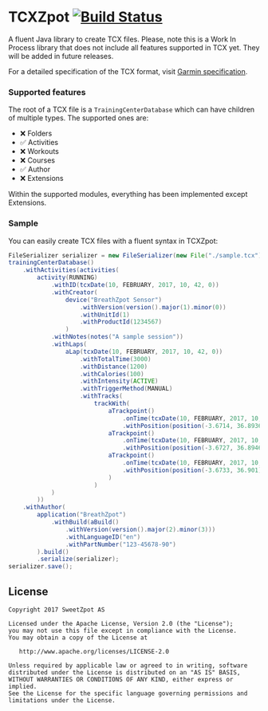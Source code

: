 # TCXZpot [![Build Status](https://travis-ci.org/SweetzpotAS/TCXZpot-Java.svg?branch=master)](https://travis-ci.org/SweetzpotAS/TCXZpot-Java)

A fluent Java library to create TCX files. Please, note this is a Work In Process library that does not include all features supported in TCX yet. They will be added in future releases.

For a detailed specification of the TCX format, visit [Garmin specification](http://www8.garmin.com/xmlschemas/TrainingCenterDatabasev2.xsd).

### Supported features

The root of a TCX file is a `TrainingCenterDatabase` which can have children of multiple types. The supported ones are:

- ❌ Folders
- ✅ Activities
- ❌ Workouts
- ❌ Courses
- ✅ Author
- ❌ Extensions

Within the supported modules, everything has been implemented except Extensions.

### Sample

You can easily create TCX files with a fluent syntax in TCXZpot:

``` java
FileSerializer serializer = new FileSerializer(new File("./sample.tcx"));
trainingCenterDatabase()
    .withActivities(activities(
        activity(RUNNING)
            .withID(tcxDate(10, FEBRUARY, 2017, 10, 42, 0))
            .withCreator(
                device("BreathZpot Sensor")
                    .withVersion(version().major(1).minor(0))
                    .withUnitId(1)
                    .withProductId(1234567)
                )
            .withNotes(notes("A sample session"))
            .withLaps(
                aLap(tcxDate(10, FEBRUARY, 2017, 10, 42, 0))
                    .withTotalTime(3000)
                    .withDistance(1200)
                    .withCalories(100)
                    .withIntensity(ACTIVE)
                    .withTriggerMethod(MANUAL)
                    .withTracks(
                        trackWith(
                            aTrackpoint()
                                .onTime(tcxDate(10, FEBRUARY, 2017, 10, 42, 15))
                                .withPosition(position(-3.6714, 36.8936)),
                            aTrackpoint()
                                .onTime(tcxDate(10, FEBRUARY, 2017, 10, 42, 43))
                                .withPosition(position(-3.6727, 36.8946)),
                            aTrackpoint()
                                .onTime(tcxDate(10, FEBRUARY, 2017, 10, 43, 20))
                                .withPosition(position(-3.6733, 36.901))
                            )
                        )
            )
        ))
    .withAuthor(
        application("BreathZpot")
            .withBuild(aBuild()
                .withVersion(version().major(2).minor(3)))
                .withLanguageID("en")
                .withPartNumber("123-45678-90")
        ).build()
        .serialize(serializer);
serializer.save();
```


## License

    Copyright 2017 SweetZpot AS

    Licensed under the Apache License, Version 2.0 (the "License");
    you may not use this file except in compliance with the License.
    You may obtain a copy of the License at

       http://www.apache.org/licenses/LICENSE-2.0

    Unless required by applicable law or agreed to in writing, software
    distributed under the License is distributed on an "AS IS" BASIS,
    WITHOUT WARRANTIES OR CONDITIONS OF ANY KIND, either express or implied.
    See the License for the specific language governing permissions and
    limitations under the License.
